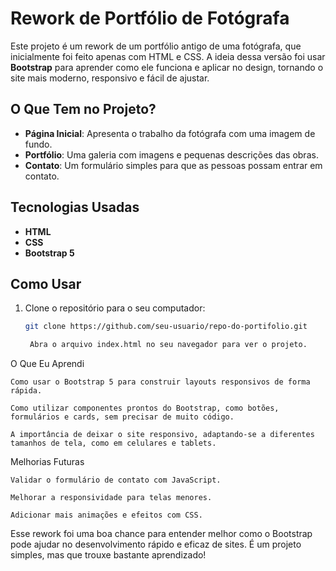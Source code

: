 # Rework de Portfólio de Fotógrafa

Este projeto é um rework de um portfólio antigo de uma fotógrafa, que inicialmente foi feito apenas com HTML e CSS. A ideia dessa versão foi usar **Bootstrap** para aprender como ele funciona e aplicar no design, tornando o site mais moderno, responsivo e fácil de ajustar.

## O Que Tem no Projeto?

- **Página Inicial**: Apresenta o trabalho da fotógrafa com uma imagem de fundo.
- **Portfólio**: Uma galeria com imagens e pequenas descrições das obras.
- **Contato**: Um formulário simples para que as pessoas possam entrar em contato.

## Tecnologias Usadas

- **HTML**
- **CSS**
- **Bootstrap 5**

## Como Usar

1. Clone o repositório para o seu computador:

   ```bash
   git clone https://github.com/seu-usuario/repo-do-portifolio.git

    Abra o arquivo index.html no seu navegador para ver o projeto.

O Que Eu Aprendi

    Como usar o Bootstrap 5 para construir layouts responsivos de forma rápida.

    Como utilizar componentes prontos do Bootstrap, como botões, formulários e cards, sem precisar de muito código.

    A importância de deixar o site responsivo, adaptando-se a diferentes tamanhos de tela, como em celulares e tablets.

Melhorias Futuras

    Validar o formulário de contato com JavaScript.

    Melhorar a responsividade para telas menores.

    Adicionar mais animações e efeitos com CSS.

Esse rework foi uma boa chance para entender melhor como o Bootstrap pode ajudar no desenvolvimento rápido e eficaz de sites. É um projeto simples, mas que trouxe bastante aprendizado!